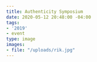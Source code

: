 ```yaml
---
title: Authenticity Symposium
date: 2020-05-12 20:48:00 -04:00
tags:
- '2019'
- event
type: image
images:
- file: "/uploads/rik.jpg"
---
```


